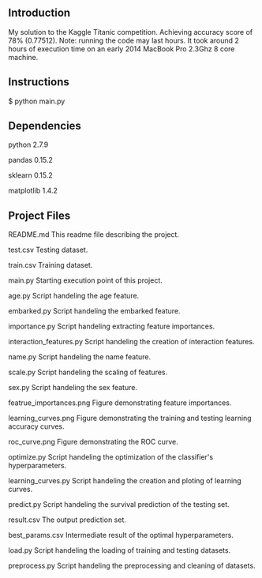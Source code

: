 Introduction
--
My solution to the Kaggle Titanic competition. Achieving accuracy score of 78% (0.77512).  Note: running the code may last hours. It took around 2 hours of execution time on an early 2014 MacBook Pro 2.3Ghz 8 core machine.

Instructions
--
$ python main.py

Dependencies
--
python 2.7.9

pandas 0.15.2

sklearn 0.15.2

matplotlib 1.4.2

Project Files
--
README.md                   This readme file describing the project.

test.csv                    Testing dataset.

train.csv                   Training dataset.

main.py                     Starting execution point of this project.

age.py                      Script handeling the age feature.

embarked.py                 Script handeling the embarked feature.

importance.py               Script handeling extracting feature importances.

interaction_features.py     Script handeling the creation of interaction features.

name.py                     Script handeling the name feature.

scale.py                    Script handeling the scaling of features.

sex.py                      Script handeling the sex feature.

featrue_importances.png     Figure demonstrating feature importances.

learning_curves.png         Figure demonstrating the training and testing learning accuracy curves.

roc_curve.png               Figure demonstrating the ROC curve.

optimize.py                 Script handeling the optimization of the classifier's hyperparameters.

learning_curves.py          Script handeling the creation and ploting of learning curves.

predict.py                  Script handeling the survival prediction of the testing set.

result.csv                  The output prediction set.

best_params.csv             Intermediate result of the optimal hyperparameters.

load.py                     Script handeling the loading of training and testing datasets.

preprocess.py               Script handeling the preprocessing and cleaning of datasets.
